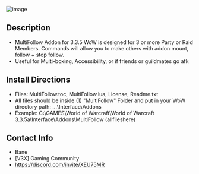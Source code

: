 ![image](https://github.com/user-attachments/assets/72e3c7f0-7be4-4e25-979e-763f644b8c9a)

## Description 
- MultiFollow Addon for 3.3.5 WoW is designed for 3 or more Party or Raid Members.  Commands will allow you to make others with addon mount, follow + stop follow.
- Useful for Multi-boxing, Accessibility, or if friends or guildmates go afk

## Install Directions
- Files:  MultiFollow.toc, MultiFollow.lua, License, Readme.txt 
- All files should be inside (1) "MultiFollow" Folder and put in your WoW directory path: ...\Interface\Addons
- Example:  C:\GAMES\World of Warcraft\World of Warcraft 3.3.5a\Interface\Addons\MultiFollow (allfileshere)

## Contact Info
- Bane
- [V3X] Gaming Community
- https://discord.com/invite/XEU75MR 
